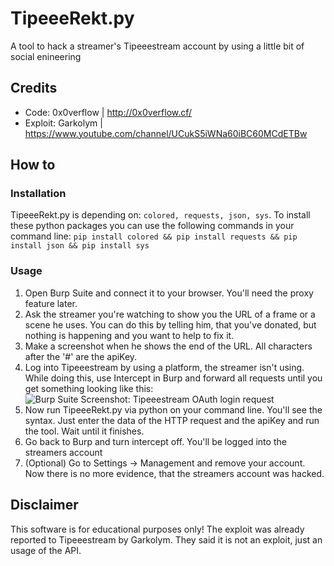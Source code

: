 # TipeeeRekt.py
A tool to hack a streamer's Tipeeestream account by using a little bit of social enineering

## Credits
 - Code: 0x0verflow | http://0x0verflow.cf/
 - Exploit: Garkolym | https://www.youtube.com/channel/UCukS5iWNa60iBC60MCdETBw
 
## How to
### Installation
TipeeeRekt.py is depending on:
   `colored,
   requests,
   json,
   sys`. 
To install these python packages you can use the following commands in your command line:
   `pip install colored &&
   pip install requests &&
   pip install json &&
   pip install sys`
   
### Usage
1) Open Burp Suite and connect it to your browser. You'll need the proxy feature later.
2) Ask the streamer you're watching to show you the URL of a frame or a scene he uses. You can do this by telling him, that you've donated, but nothing is happening and you want to help to fix it.
3) Make a screenshot when he shows the end of the URL. All characters after the '#' are the apiKey.
4) Log into Tipeeestream by using a platform, the streamer isn't using. While doing this, use Intercept in Burp and forward all requests until you get something looking like this:
![Burp Suite Screenshot: Tipeeestream OAuth login request](https://i.ibb.co/kxNDMDy/tipeeerekt.png)
5) Now run TipeeeRekt.py via python on your command line. You'll see the syntax. Just enter the data of the HTTP request and the apiKey and run the tool. Wait until it finishes.
6) Go back to Burp and turn intercept off. You'll be logged into the streamers account
7) (Optional) Go to Settings -> Management and remove your account. Now there is no more evidence, that the streamers account was hacked.

## Disclaimer
This software is for educational purposes only!
The exploit was already reported to Tipeeestream by Garkolym. They said it is not an exploit, just an usage of the API.

